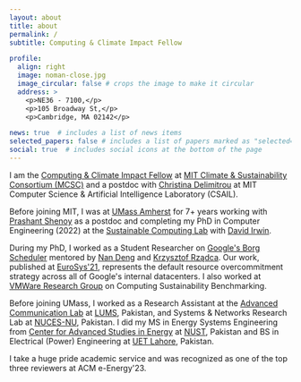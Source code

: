```yaml
---
layout: about
title: about
permalink: /
subtitle: Computing & Climate Impact Fellow

profile:
  align: right
  image: noman-close.jpg
  image_circular: false # crops the image to make it circular
  address: >
    <p>NE36 - 7100,</p>
    <p>105 Broadway St,</p>
    <p>Cambridge, MA 02142</p>

news: true  # includes a list of news items
selected_papers: false # includes a list of papers marked as "selected={true}"
social: true  # includes social icons at the bottom of the page
---
```


I am the [Computing & Climate Impact Fellow](https://impactclimate.mit.edu/people/noman-bashir/) at [MIT Climate & Sustainability Consortium (MCSC)](https://impactclimate.mit.edu/) and a postdoc with [Christina Delimitrou](https://people.csail.mit.edu/delimitrou/Main.html) at MIT Computer Science & Artificial Intelligence Laboratory (CSAIL). 


Before joining MIT, I was at [UMass Amherst](https://www.umass.edu/) for 7+ years working with [Prashant Shenoy](https://people.cs.umass.edu/~shenoy/) as a postdoc and completing my PhD in Computer Engineering (2022) at the [Sustainable Computing Lab](https://www.sustainablecomputinglab.io/) with [David Irwin](https://www.davidirwin.info/). 

During my PhD, I worked as a Student Researcher on [Google's Borg Scheduler](https://research.google/research-areas/distributed-systems-and-parallel-computing/) mentored by [Nan Deng](https://research.google/people/106970/) and [Krzysztof Rządca](https://www.mimuw.edu.pl/~krzadca/). Our work, published at [EuroSys'21](https://research.google/pubs/pub50175/), represents the default resource overcommitment strategy across all of Google's internal datacenters. I also worked at [VMWare Research Group](https://research.vmware.com/) on Computing Sustainability Benchmarking. 

Before joining UMass, I worked as a Research Assistant at the [Advanced Communication Lab](https://adcom.lums.edu.pk/) at [LUMS](https://lums.edu.pk/), Pakistan, and Systems & Networks Research Lab at [NUCES-NU](https://www.nu.edu.pk/), Pakistan. 
I did my MS in Energy Systems Engineering from [Center for Advanced Studies in Energy](https://uspcase.nust.edu.pk/about-us/nust-at-a-glance/) at [NUST](https://nust.edu.pk/), Pakistan and BS in Electrical (Power) Engineering at [UET Lahore](https://www.uet.edu.pk/), Pakistan. 

I take a huge pride academic service and was recognized as one of the top three reviewers at ACM e-Energy'23.

<!-- I work with MIT EECS Researchers and Industry Partners on leveraging my expertise for near-term change for a more sustainable future. -->

<!-- Before joining MIT, I was a Research Associate at the [Laboratory for Advanced System Software (LASS)](https://lass.cs.umass.edu/), [University of Massachusetts Amherst](https://www.umass.edu/), where I worked with [Prof. Prashant Shenoy](https://people.cs.umass.edu/~shenoy/). I did my PhD in Computer Engineering (2022) at the [Sustainable Computing Lab](https://www.sustainablecomputinglab.io/), University of Massachusetts Amherst, where I was advised by [Prof. David Irwin](https://www.davidirwin.info/). My research focused on decarbonizing societal infrastructure including datacenters, edge computing systems, and energy systems. -->

<!-- Before joining MIT, I was a Research Associate at [UMass Amherst](https://www.umass.edu/) working with [Prashant Shenoy](https://people.cs.umass.edu/~shenoy/). I did my PhD in Computer Engineering (2022) at the [Sustainable Computing Lab](https://www.sustainablecomputinglab.io/), UMass Amherst, where I was advised by [David Irwin](https://www.davidirwin.info/).  -->
<!-- My research focused on decarbonizing societal infrastructure including datacenters, edge computing systems, and energy systems. -->

<!-- During my PhD, I worked as a Student Researcher in the [Distributed Systems and Parallel Computing Team at Google Research](https://research.google/research-areas/distributed-systems-and-parallel-computing/), where I was mentored by [Nan Deng](https://research.google/people/106970/) and [Krzysztof Rządca](https://www.mimuw.edu.pl/~krzadca/). Our work, published at [EuroSys'21](https://research.google/pubs/pub50175/), represents the default resource overcommitment strategy across all of Google's internal datacenters. I also worked at [VMWare Research Group](https://research.vmware.com/) on Computing Sustainability Benchmarking.  -->

<!-- Prior to joining UMass, I worked as a Research Assistant at the [Advanced Communication Lab](https://adcom.lums.edu.pk/) at [LUMS](https://lums.edu.pk/), Pakistan, and Systems & Networks Research Lab at [NUCES-NU](https://www.nu.edu.pk/), Pakistan. 
I did my MS in Energy Systems Engineering from [Center for Advanced Studies in Energy](https://uspcase.nust.edu.pk/about-us/nust-at-a-glance/) at [NUST](https://nust.edu.pk/), Pakistan. 
I did my BS in Electrical Engineering <br> at [UET Lahore](https://www.uet.edu.pk/), Pakistan. 

I take a huge pride in serving the community and was recognized as one of the top three reviewers at ACM e-Energy'23. -->

